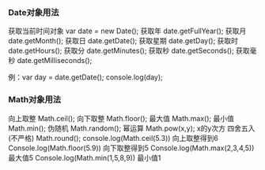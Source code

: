 ### Date对象用法 ###
获取当前时间对象 var date = new Date();
获取年 date.getFullYear();
获取月 date.getMonth();
获取日 date.getDate();
获取星期 date.getDay();
获取时 date.getHours();
获取分 date.getMinutes();
获取秒 date.getSeconds();
获取毫秒 date.getMilliseconds();

例：var day = date.getDate();
    console.log(day);

### Math对象用法 ###

向上取整 Math.ceil();
向下取整 Math.floor();
最大值 Math.max();
最小值 Math.min();
伪随机 Math.random();
幂运算 Math.pow(x,y); x的y次方
四舍五入(不严格) Math.round();
      console.log(Math.ceil(5.3)) 向上取整得到6
      Console.log(Math.floor(5.9)) 向下取整得到5
      Console.log(Math.max(2,3,4,5)) 最大值5
      Console.log(Math.min(1,5,8,9)) 最小值1